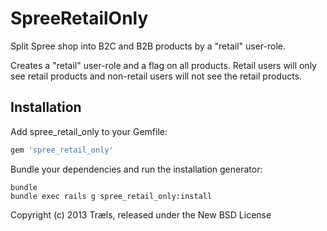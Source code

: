 SpreeRetailOnly
===============

Split Spree shop into B2C and B2B products by a "retail" user-role.

Creates a "retail" user-role and a flag on all products. 
Retail users will only see retail products and non-retail users will not see the retail products.

Installation
------------

Add spree_retail_only to your Gemfile:

```ruby
gem 'spree_retail_only'
```

Bundle your dependencies and run the installation generator:

```shell
bundle
bundle exec rails g spree_retail_only:install
```

Copyright (c) 2013 Træls, released under the New BSD License
